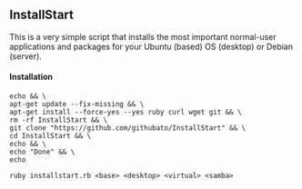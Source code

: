 ## InstallStart

This is a very simple script that installs the most important normal-user applications and packages
for your Ubuntu (based) OS (desktop) or Debian (server).

#### Installation
```
echo && \
apt-get update --fix-missing && \
apt-get install --force-yes --yes ruby curl wget git && \
rm -rf InstallStart && \
git clone "https://github.com/githubato/InstallStart" && \
cd InstallStart && \
echo && \
echo "Done" && \
echo

ruby installstart.rb <base> <desktop> <virtual> <samba>
```
